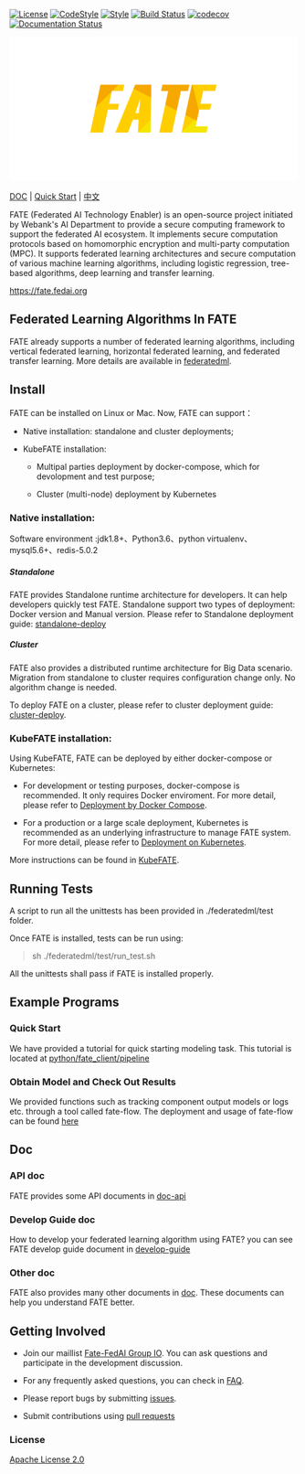 [![License](https://img.shields.io/badge/License-Apache%202.0-blue.svg)](https://opensource.org/licenses/Apache-2.0) [![CodeStyle](https://img.shields.io/badge/Check%20Style-Google-brightgreen)](https://checkstyle.sourceforge.io/google_style.html) [![Style](https://img.shields.io/badge/Check%20Style-Black-black)](https://checkstyle.sourceforge.io/google_style.html) [![Build Status](https://travis-ci.org/FederatedAI/FATE.svg?branch=develop-1.4)](https://travis-ci.org/FederatedAI/FATE)
[![codecov](https://codecov.io/gh/FederatedAI/FATE/branch/develop-1.4/graph/badge.svg)](https://codecov.io/gh/FederatedAI/FATE)
[![Documentation Status](https://readthedocs.org/projects/fate/badge/?version=latest)](https://fate.readthedocs.io/en/latest/?badge=latest)

<div align="center">
  <img src="./doc/images/FATE_logo.png">
</div>

[DOC](./doc) | [Quick Start](./examples/dsl/v2) | [中文](./README_zh.md)

FATE (Federated AI Technology Enabler) is an open-source project initiated by Webank's AI Department to provide a secure computing framework to support the federated AI ecosystem. It implements secure computation protocols based on homomorphic encryption and multi-party computation (MPC). It supports federated learning architectures and secure computation of various machine learning algorithms, including logistic regression, tree-based algorithms, deep learning and transfer learning.

<https://fate.fedai.org>


## Federated Learning Algorithms In FATE
FATE already supports a number of federated learning algorithms, including vertical federated learning, horizontal federated learning, and federated transfer learning. More details are available in [federatedml](./python/federatedml).


## Install

FATE can be installed on Linux or Mac. Now, FATE can support：

* Native installation: standalone and cluster deployments;

* KubeFATE installation:

	- Multipal parties deployment by docker-compose, which for devolopment and test purpose;

	- Cluster (multi-node) deployment by Kubernetes

### Native installation:
Software environment :jdk1.8+、Python3.6、python virtualenv、mysql5.6+、redis-5.0.2

##### Standalone
FATE provides Standalone runtime architecture for developers. It can help developers quickly test FATE. Standalone support two types of deployment: Docker version and Manual version. Please refer to Standalone deployment guide: [standalone-deploy](./standalone-deploy/)

##### Cluster
FATE also provides a distributed runtime architecture for Big Data scenario. Migration from standalone to cluster requires configuration change only. No algorithm change is needed.

To deploy FATE on a cluster, please refer to cluster deployment guide: [cluster-deploy](./cluster-deploy).


### KubeFATE installation:
Using KubeFATE, FATE can be deployed by either docker-compose or Kubernetes:

* For development or testing purposes, docker-compose is recommended. It only requires Docker enviroment. For more detail, please refer to [Deployment by Docker Compose](https://github.com/FederatedAI/KubeFATE/tree/master/docker-deploy).

* For a production or a large scale deployment, Kubernetes is recommended as an underlying infrastructure to manage FATE system. For more detail, please refer to [Deployment on Kubernetes](https://github.com/FederatedAI/KubeFATE/blob/master/k8s-deploy).

More instructions can be found in [KubeFATE](https://github.com/FederatedAI/KubeFATE).

## Running Tests

A script to run all the unittests has been provided in ./federatedml/test folder.

Once FATE is installed, tests can be run using:

> sh ./federatedml/test/run_test.sh

All the unittests shall pass if FATE is installed properly.

## Example Programs

### Quick Start

We have provided a tutorial for quick starting modeling task. This tutorial is located at [python/fate_client/pipeline](./python/fate_client/pipeline)

###  Obtain Model and Check Out Results
We provided functions such as tracking component output models or logs etc. through a tool called fate-flow. The deployment and usage of fate-flow can be found [here](./python/fate_flow/README.rst)


## Doc
### API doc
FATE provides some API documents in [doc-api](https://fate.readthedocs.io/en/latest/?badge=latest)
### Develop Guide doc
How to develop your federated learning algorithm using FATE? you can see FATE develop guide document in [develop-guide](./doc/develop_guide.rst)
### Other doc
FATE also provides many other documents in [doc](./doc/). These documents can help you understand FATE better.

## Getting Involved

*  Join our maillist [Fate-FedAI Group IO](https://groups.io/g/Fate-FedAI). You can ask questions and participate in the development discussion.

*  For any frequently asked questions, you can check in [FAQ](https://github.com/FederatedAI/FATE/wiki).

*  Please report bugs by submitting [issues](https://github.com/FederatedAI/FATE/issues).

*  Submit contributions using [pull requests](https://github.com/FederatedAI/FATE/pulls)


### License
[Apache License 2.0](LICENSE)

